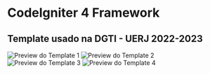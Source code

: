 # CodeIgniter 4 Framework

## Template usado na DGTI - UERJ 2022-2023

![Preview do Template 1](https://github.com/diogosvicente/dgti_template_clone/blob/main/public/assets/images/print1.png)
![Preview do Template 2](https://github.com/diogosvicente/dgti_template_clone/blob/main/public/assets/images/print2.png)
![Preview do Template 3](https://github.com/diogosvicente/dgti_template_clone/blob/main/public/assets/images/print3.png)
![Preview do Template 4](https://github.com/diogosvicente/dgti_template_clone/blob/main/public/assets/images/print4.png)